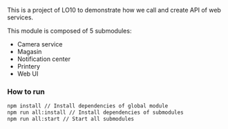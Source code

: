 This is a project of LO10 to demonstrate how we call and create API of web services.

This module is composed of 5 submodules:
* Camera service
* Magasin
* Notification center
* Printery
* Web UI

### How to run
````bash
npm install // Install dependencies of global module
npm run all:install // Install dependencies of submodules
npm run all:start // Start all submodules
````